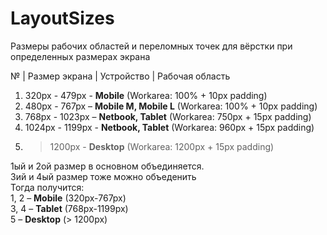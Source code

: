 # LayoutSizes
Размеры рабочих областей и переломных точек для вёрстки при определенных размерах экрана

№ | Размер экрана | Устройство | Рабочая область

1. 320px - 479px - <b>Mobile</b> (Workarea: 100% + 10px padding)
2. 480px - 767px – <b>Mobile M, Mobile L</b> (Workarea: 100% + 10px padding)
3. 768px - 1023px – <b>Netbook, Tablet</b> (Workarea: 750px + 15px padding)
4. 1024px - 1199px - <b>Netbook, Tablet</b> (Workarea: 960px + 15px padding)
5. >1200px - <b>Desktop</b> (Workarea: 1200px + 15px padding)
 
 
 1ый и 2ой размер в основном объединяется.<br>
 3ий и 4ый размер тоже можно объеденить<br>
 Тогда получится:<br>
 1, 2 – <b>Mobile</b> (320px-767px)<br>
 3, 4 – <b>Tablet</b> (768px-1199px)<br>
 5 – <b>Desktop</b> (> 1200px)<br>
 
 
